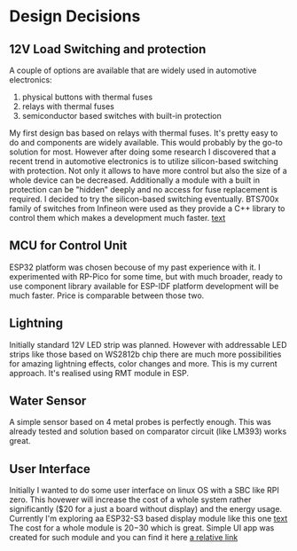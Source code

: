 # Design Decisions

## 12V Load Switching and protection

A couple of options are available that are widely used in automotive electronics:
1. physical buttons with thermal fuses
2. relays with thermal fuses
3. semiconductor based switches with  built-in protection

My first design bas based on relays with thermal fuses. It's pretty easy to do and components are widely available. This would probably by the go-to solution for most. However after doing some research I discovered that a recent trend in automotive electronics is to utilize silicon-based switching with protection. Not only it allows to have more control but also the size of a whole device can be decreased. Additionally a module with a built in protection can be "hidden" deeply and no access for fuse replacement is required. 
I decided to try the silicon-based switching eventually. BTS700x family of switches from Infineon were used as they provide a C++ library to control them which makes a development much faster. [text](https://github.com/Infineon/high-side-switch)


## MCU for Control Unit
ESP32 platform was chosen becouse of my past experience with it. I experimented with RP-Pico for some time, but with much broader, ready to use component library available for ESP-IDF platform development will be much faster. Price is comparable between those two. 

## Lightning
Initially standard 12V LED strip was planned. However with addressable LED strips like those based on WS2812b chip there are much more possibilities for amazing lightning effects, color changes and more. This is my current approach. It's realised using RMT module in ESP.

## Water Sensor
A simple sensor based on 4 metal probes is perfectly enough. This was already tested and solution based on comparator circuit (like LM393) works great.

## User Interface
Initially I wanted to do some user interface on linux OS with a SBC like RPI zero. This hovewer will increase the cost of a whole system rather significantly ($20 for a just a board without display) and the energy usage. Currently I'm exploring aa ESP32-S3 based display module like this one [text](https://www.elecrow.com/crowpanel-advance-7-0-hmi-esp32-ai-display-800x480-artificial-intelligent-ips-touch-screen-support-meshtastic-and-arduino-lvgl-micropython.html)
The cost for a whole module is $20-$30 which is great. Simple UI app was created for such module and you can find it here [a relative link](Software/touch_screen_ui/7-inch-lcd-esp32-s3/README.md)


